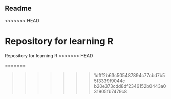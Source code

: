 ## Readme
<<<<<<< HEAD

Repository for learning R
=======
Repository for learning R
<<<<<<< HEAD

=======
>>>>>>> 1dfff2b63c505487894c77cbd7b55f3339f9044c
>>>>>>> b20e373cdd8df2346152b0443a031905fb7479c8
